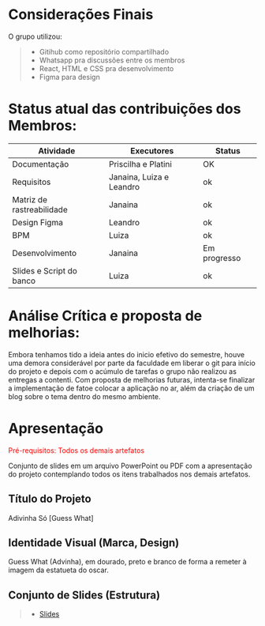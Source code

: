 # Considerações Finais 

O grupo utilizou: 
> - Gitihub como repositório compartilhado
> - Whatsapp pra discussões entre os membros
> - React, HTML e CSS pra desenvolvimento
> - Figma para design

# Status atual das contribuições dos Membros:

|Atividade|Executores |Status              |
|--------------------|------------------------------------|----------------------------------------|
|Documentação|Priscilha e Platini| OK |
|Requisitos|Janaina, Luiza e Leandro| ok |
|Matriz de rastreabilidade|Janaina| ok |
|Design Figma|Leandro| ok |
|BPM | Luiza| ok |
|Desenvolvimento|Janaina| Em progresso |
|Slides e Script do banco|Luiza| ok |



# Análise Crítica e proposta de melhorias:

Embora tenhamos tido a ideia antes do inicio efetivo do semestre, houve uma demora considerável por parte da faculdade em liberar o git para início do projeto e depois com o acúmulo de tarefas o grupo não realizou as entregas a contenti. Com proposta de melhorias futuras, intenta-se finalizar a implementação de fatoe colocar a aplicação no ar, além da criação de um blog sobre o tema dentro do mesmo ambiente.

# Apresentação 

<span style="color:red">Pré-requisitos: Todos os demais artefatos</span>

Conjunto de slides em um arquivo PowerPoint ou PDF com a apresentação do projeto contemplando todos os itens trabalhados nos demais artefatos.

## Título do Projeto

Adivinha Só [Guess What]

## Identidade Visual (Marca, Design)

Guess What (Advinha), em dourado, preto e branco  de forma a remeter à imagem da estatueta do oscar.

## Conjunto de Slides (Estrutura)

> - [Slides](https://docs.google.com/presentation/d/1yiyrB-MmVJXBCAnLW-P2VQeLHM-ceUFM/edit?usp=sharing&ouid=117503008389941422615&rtpof=true&sd=true)
 
